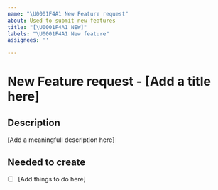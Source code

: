 ```yaml
---
name: "\U0001F4A1 New Feature request"
about: Used to submit new features
title: "[\U0001F4A1 NEW]"
labels: "\U0001F4A1 New feature"
assignees: ''

---
```


# New Feature request - [Add a title here]

## Description

[Add a meaningfull description here]



## Needed to create

- [ ] [Add things to do here]
